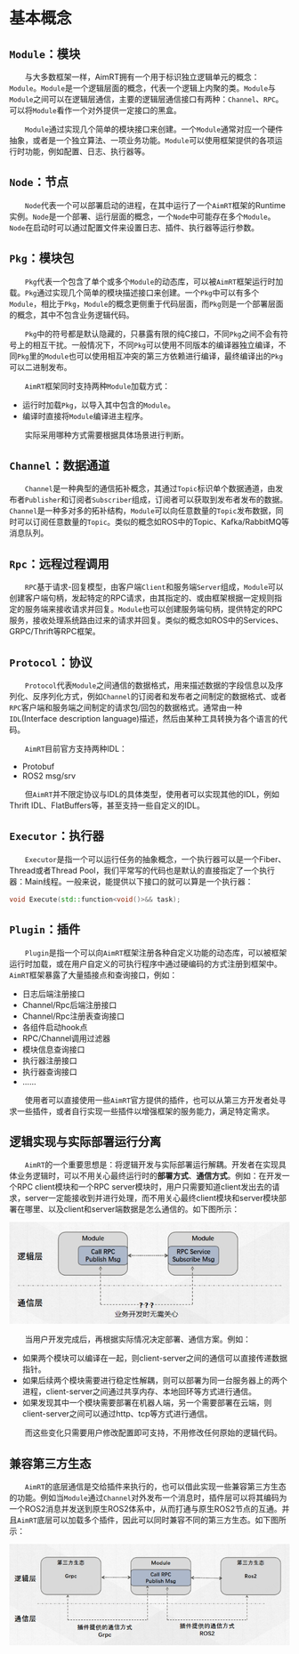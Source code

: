 
# 基本概念


## `Module`：模块
&emsp;&emsp;与大多数框架一样，AimRT拥有一个用于标识独立逻辑单元的概念：`Module`。`Module`是一个逻辑层面的概念，代表一个逻辑上内聚的类。`Module`与`Module`之间可以在逻辑层通信，主要的逻辑层通信接口有两种：`Channel`、`RPC`。可以将`Module`看作一个对外提供一定接口的黑盒。

&emsp;&emsp;`Module`通过实现几个简单的模块接口来创建。一个`Module`通常对应一个硬件抽象，或者是一个独立算法、一项业务功能。`Module`可以使用框架提供的各项运行时功能，例如配置、日志、执行器等。

## `Node`：节点
&emsp;&emsp;`Node`代表一个可以部署启动的进程，在其中运行了一个`AimRT`框架的Runtime实例。`Node`是一个部署、运行层面的概念，一个`Node`中可能存在多个`Module`。`Node`在启动时可以通过配置文件来设置日志、插件、执行器等运行参数。

## `Pkg`：模块包
&emsp;&emsp;`Pkg`代表一个包含了单个或多个`Module`的动态库，可以被`AimRT`框架运行时加载。`Pkg`通过实现几个简单的模块描述接口来创建。一个`Pkg`中可以有多个`Module`，相比于`Pkg`，`Module`的概念更侧重于代码层面，而`Pkg`则是一个部署层面的概念，其中不包含业务逻辑代码。

&emsp;&emsp;`Pkg`中的符号都是默认隐藏的，只暴露有限的纯C接口，不同`Pkg`之间不会有符号上的相互干扰。一般情况下，不同`Pkg`可以使用不同版本的编译器独立编译，不同`Pkg`里的`Module`也可以使用相互冲突的第三方依赖进行编译，最终编译出的`Pkg`可以二进制发布。

&emsp;&emsp;`AimRT`框架同时支持两种`Module`加载方式：
- 运行时加载`Pkg`，以导入其中包含的`Module`。
- 编译时直接将`Module`编译进主程序。

&emsp;&emsp;实际采用哪种方式需要根据具体场景进行判断。


## `Channel`：数据通道
&emsp;&emsp;`Channel`是一种典型的通信拓补概念，其通过`Topic`标识单个数据通道，由发布者`Publisher`和订阅者`Subscriber`组成，订阅者可以获取到发布者发布的数据。`Channel`是一种多对多的拓补结构，`Module`可以向任意数量的`Topic`发布数据，同时可以订阅任意数量的`Topic`。类似的概念如ROS中的Topic、Kafka/RabbitMQ等消息队列。


## `Rpc`：远程过程调用
&emsp;&emsp;`RPC`基于请求-回复模型，由客户端`Client`和服务端`Server`组成，`Module`可以创建客户端句柄，发起特定的RPC请求，由其指定的、或由框架根据一定规则指定的服务端来接收请求并回复。`Module`也可以创建服务端句柄，提供特定的RPC服务，接收处理系统路由过来的请求并回复。类似的概念如ROS中的Services、GRPC/Thrift等RPC框架。


## `Protocol`：协议
&emsp;&emsp;`Protocol`代表`Module`之间通信的数据格式，用来描述数据的字段信息以及序列化、反序列化方式，例如`Channel`的订阅者和发布者之间制定的数据格式、或者`RPC`客户端和服务端之间制定的请求包/回包的数据格式。通常由一种`IDL`(Interface description language)描述，然后由某种工具转换为各个语言的代码。

&emsp;&emsp;`AimRT`目前官方支持两种IDL：
- Protobuf
- ROS2 msg/srv

&emsp;&emsp;但`AimRT`并不限定协议与IDL的具体类型，使用者可以实现其他的IDL，例如Thrift IDL、FlatBuffers等，甚至支持一些自定义的IDL。

## `Executor`：执行器
&emsp;&emsp;`Executor`是指一个可以运行任务的抽象概念，一个执行器可以是一个Fiber、Thread或者Thread Pool，我们平常写的代码也是默认的直接指定了一个执行器：Main线程。一般来说，能提供以下接口的就可以算是一个执行器：
```cpp
void Execute(std::function<void()>&& task);
```

## `Plugin`：插件
&emsp;&emsp;`Plugin`是指一个可以向`AimRT`框架注册各种自定义功能的动态库，可以被框架运行时加载，或在用户自定义的可执行程序中通过硬编码的方式注册到框架中。`AimRT`框架暴露了大量插接点和查询接口，例如：
- 日志后端注册接口
- Channel/Rpc后端注册接口
- Channel/Rpc注册表查询接口
- 各组件启动hook点
- RPC/Channel调用过滤器
- 模块信息查询接口
- 执行器注册接口
- 执行器查询接口
- ......


&emsp;&emsp;使用者可以直接使用一些`AimRT`官方提供的插件，也可以从第三方开发者处寻求一些插件，或者自行实现一些插件以增强框架的服务能力，满足特定需求。

## 逻辑实现与实际部署运行分离
&emsp;&emsp;`AimRT`的一个重要思想是：将逻辑开发与实际部署运行解耦。开发者在实现具体业务逻辑时，可以不用关心最终运行时的**部署方式**、**通信方式**。例如：在开发一个RPC client模块和一个RPC server模块时，用户只需要知道client发出去的请求，server一定能接收到并进行处理，而不用关心最终client模块和server模块部署在哪里、以及client和server端数据是怎么通信的。如下图所示：

![](./pic_1.jpg)

&emsp;&emsp;当用户开发完成后，再根据实际情况决定部署、通信方案。例如：
- 如果两个模块可以编译在一起，则client-server之间的通信可以直接传递数据指针。
- 如果后续两个模块需要进行稳定性解耦，则可以部署为同一台服务器上的两个进程，client-server之间通过共享内存、本地回环等方式进行通信。
- 如果发现其中一个模块需要部署在机器人端，另一个需要部署在云端，则client-server之间可以通过http、tcp等方式进行通信。

&emsp;&emsp;而这些变化只需要用户修改配置即可支持，不用修改任何原始的逻辑代码。


## 兼容第三方生态
&emsp;&emsp;`AimRT`的底层通信是交给插件来执行的，也可以借此实现一些兼容第三方生态的功能。例如当`Module`通过`Channel`对外发布一个消息时，插件层可以将其编码为一个ROS2消息并发送到原生ROS2体系中，从而打通与原生ROS2节点的互通。并且`AimRT`底层可以加载多个插件，因此可以同时兼容不同的第三方生态。如下图所示：

![](./pic_2.jpg)


